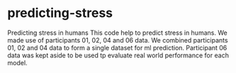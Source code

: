 # predicting-stress
Predicting stress in humans
This code help to predict stress in humans. We made use of participants 01, 02, 04 and 06 data. We combined participants 01, 02 and 04 data to form a single dataset for ml prediction. Participant 06 data was kept aside to be used tp evaluate real world performance for each model. 
